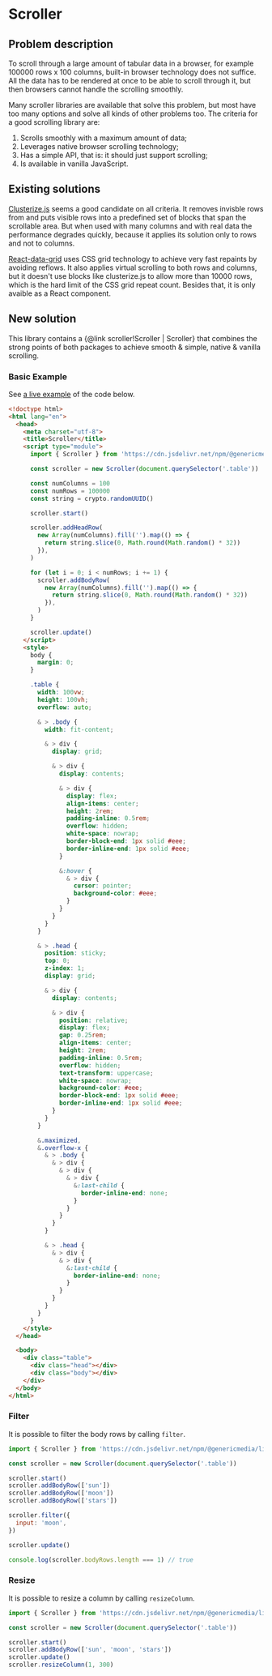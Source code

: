 # Scroller

## Problem description

To scroll through a large amount of tabular data in a browser, for example 100000 rows x 100 columns, built-in browser technology does not suffice. All the data has to be rendered at once to be able to scroll through it, but then browsers cannot handle the scrolling smoothly.

Many scroller libraries are available that solve this problem, but most have too many options and solve all kinds of other problems too. The criteria for a good scrolling library are:

1. Scrolls smoothly with a maximum amount of data;
2. Leverages native browser scrolling technology;
3. Has a simple API, that is: it should just support scrolling;
4. Is available in vanilla JavaScript.

## Existing solutions

[Clusterize.js](https://github.com/NeXTs/Clusterize.js) seems a good candidate on all criteria. It removes invisble rows from and puts visible rows into a predefined set of blocks that span the scrollable area. But when used with many columns and with real data the performance degrades quickly, because it applies its solution only to rows and not to columns.

[React-data-grid](https://github.com/adazzle/react-data-grid) uses CSS grid technology to achieve very fast repaints by avoiding reflows. It also applies virtual scrolling to both rows and columns, but it doesn't use blocks like clusterize.js to allow more than 10000 rows, which is the hard limit of the CSS grid repeat count. Besides that, it is only avaible as a React component.

## New solution

This library contains a {@link scroller!Scroller | Scroller} that combines the strong points of both packages to achieve smooth & simple, native & vanilla scrolling.

### Basic Example

See [a live example](../examples/scroller.html) of the code below.

```html
<!doctype html>
<html lang="en">
  <head>
    <meta charset="utf-8">
    <title>Scroller</title>
    <script type="module">
      import { Scroller } from 'https://cdn.jsdelivr.net/npm/@genericmedia/lib/+esm'

      const scroller = new Scroller(document.querySelector('.table'))

      const numColumns = 100
      const numRows = 100000
      const string = crypto.randomUUID()

      scroller.start()

      scroller.addHeadRow(
        new Array(numColumns).fill('').map(() => {
          return string.slice(0, Math.round(Math.random() * 32))
        }),
      )

      for (let i = 0; i < numRows; i += 1) {
        scroller.addBodyRow(
          new Array(numColumns).fill('').map(() => {
            return string.slice(0, Math.round(Math.random() * 32))
          }),
        )
      }

      scroller.update()
    </script>
    <style>
      body {
        margin: 0;
      }

      .table {
        width: 100vw;
        height: 100vh;
        overflow: auto;

        & > .body {
          width: fit-content;

          & > div {
            display: grid;

            & > div {
              display: contents;

              & > div {
                display: flex;
                align-items: center;
                height: 2rem;
                padding-inline: 0.5rem;
                overflow: hidden;
                white-space: nowrap;
                border-block-end: 1px solid #eee;
                border-inline-end: 1px solid #eee;
              }

              &:hover {
                & > div {
                  cursor: pointer;
                  background-color: #eee;
                }
              }
            }
          }
        }

        & > .head {
          position: sticky;
          top: 0;
          z-index: 1;
          display: grid;

          & > div {
            display: contents;

            & > div {
              position: relative;
              display: flex;
              gap: 0.25rem;
              align-items: center;
              height: 2rem;
              padding-inline: 0.5rem;
              overflow: hidden;
              text-transform: uppercase;
              white-space: nowrap;
              background-color: #eee;
              border-block-end: 1px solid #eee;
              border-inline-end: 1px solid #eee;
            }
          }
        }

        &.maximized,
        &.overflow-x {
          & > .body {
            & > div {
              & > div {
                & > div {
                  &:last-child {
                    border-inline-end: none;
                  }
                }
              }
            }
          }

          & > .head {
            & > div {
              & > div {
                &:last-child {
                  border-inline-end: none;
                }
              }
            }
          }
        }
      }
    </style>
  </head>

  <body>
    <div class="table">
      <div class="head"></div>
      <div class="body"></div>
    </div>
  </body>
</html>
```

### Filter

It is possible to filter the body rows by calling `filter`.

```javascript
import { Scroller } from 'https://cdn.jsdelivr.net/npm/@genericmedia/lib/+esm'

const scroller = new Scroller(document.querySelector('.table'))

scroller.start()
scroller.addBodyRow(['sun'])
scroller.addBodyRow(['moon'])
scroller.addBodyRow(['stars'])

scroller.filter({
  input: 'moon',
})

scroller.update()

console.log(scroller.bodyRows.length === 1) // true
```

### Resize

It is possible to resize a column by calling `resizeColumn`.

```javascript
import { Scroller } from 'https://cdn.jsdelivr.net/npm/@genericmedia/lib/+esm'

const scroller = new Scroller(document.querySelector('.table'))

scroller.start()
scroller.addBodyRow(['sun', 'moon', 'stars'])
scroller.update()
scroller.resizeColumn(1, 300)
```
